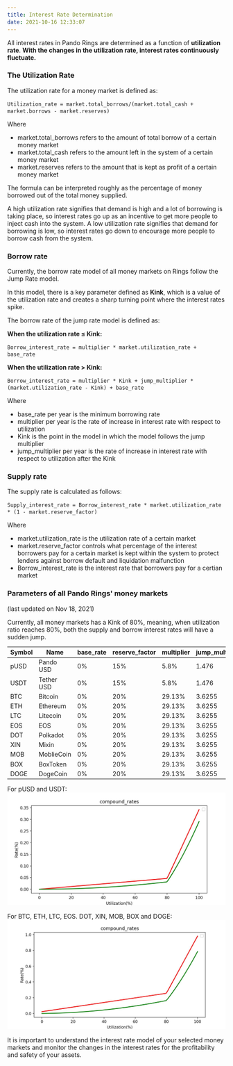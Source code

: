 ```yaml
---
title: Interest Rate Determination
date: 2021-10-16 12:33:07
---
```


All interest rates in Pando Rings are determined as a function of **utilization rate**. **With the changes in the utilization rate, interest rates continuously fluctuate.**

### The Utilization Rate

The utilization rate for a money market is defined as:

```
Utilization_rate = market.total_borrows/(market.total_cash + market.borrows - market.reserves)
```

Where

- market.total_borrows refers to the amount of total borrow of a certain money market
- market.total_cash refers to the amount left in the system of a certain money market
- market.reserves refers to the amount that is kept as profit of a certain money market

The formula can be interpreted roughly as the percentage of money borrowed out of the total money supplied.

A high utilization rate signifies that demand is high and a lot of borrowing is taking place, so interest rates go up as an incentive to get more people to inject cash into the system. A low utilization rate signifies that demand for borrowing is low, so interest rates go down to encourage more people to borrow cash from the system.

### Borrow rate

Currently, the borrow rate model of all money markets on Rings follow the Jump Rate model.

In this model, there is a key parameter defined as **Kink**, which is a value of the utilization rate and creates a sharp turning point where the interest rates spike.

The borrow rate of the jump rate model is defined as:

**When the utilization rate ≤ Kink:**

```
Borrow_interest_rate = multiplier * market.utilization_rate + base_rate
```

**When the utilization rate > Kink:**

```
Borrow_interest_rate = multiplier * Kink + jump_multiplier * (market.utilization_rate - Kink) + base_rate
```

Where

- base_rate per year is the minimum borrowing rate
- multiplier per year is the rate of increase in interest rate with respect to utilization
- Kink is the point in the model in which the model follows the jump multiplier
- jump_multiplier per year is the rate of increase in interest rate with respect to utilization after the Kink

### Supply rate

The supply rate is calculated as follows:

```
Supply_interest_rate = Borrow_interest_rate * market.utilization_rate * (1 - market.reserve_factor)
```

Where

- market.utilization_rate is the utilization rate of a certain market
- market.reserve_factor controls what percentage of the interest borrowers pay for a certain market is kept within the system to protect lenders against borrow default and liquidation malfunction
- Borrow_interest_rate is the interest rate that borrowers pay for a certian market

### Parameters of all Pando Rings' money markets

(last updated on Nov 18, 2021)

Currently, all money markets has a Kink of 80%, meaning, when utilization ratio reaches 80%, both the supply and borrow interest rates will have a sudden jump.

| Symbol | Name       | base_rate | reserve_factor | multiplier | jump_multiplier | kink |
| ------ | ---------- | --------- | -------------- | ---------- | --------------- | ---- |
| pUSD   | Pando USD  | 0%        | 15%            | 5.8%       | 1.476           | 80%  |
| USDT   | Tether USD | 0%        | 15%            | 5.8%       | 1.476           | 80%  |
| BTC    | Bitcoin    | 0%        | 20%            | 29.13%     | 3.6255          | 80%  |
| ETH    | Ethereum   | 0%        | 20%            | 29.13%     | 3.6255          | 80%  |
| LTC    | Litecoin   | 0%        | 20%            | 29.13%     | 3.6255          | 80%  |
| EOS    | EOS        | 0%        | 20%            | 29.13%     | 3.6255          | 80%  |
| DOT    | Polkadot   | 0%        | 20%            | 29.13%     | 3.6255          | 80%  |
| XIN    | Mixin      | 0%        | 20%            | 29.13%     | 3.6255          | 80%  |
| MOB    | MoblieCoin | 0%        | 20%            | 29.13%     | 3.6255          | 80%  |
| BOX    | BoxToken   | 0%        | 20%            | 29.13%     | 3.6255          | 80%  |
| DOGE   | DogeCoin   | 0%        | 20%            | 29.13%     | 3.6255          | 80%  |

For pUSD and USDT: ![](../assets/stablecoin-model.png)

For BTC, ETH, LTC, EOS. DOT, XIN, MOB, BOX and DOGE: ![](../assets/othercoins-model.png)

It is important to understand the interest rate model of your selected money markets and monitor the changes in the interest rates for the profitability and safety of your assets.
